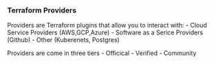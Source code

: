 ### Terraform Providers

Providers are Terraform plugins that allow you to interact with:
    - Cloud Service Providers (AWS,GCP,Azure)
    - Software as a Serice Providers (Github)
    - Other (Kuberenets, Postgres)

Providers are come in three tiers
    - Officical
    - Verified
    - Community
